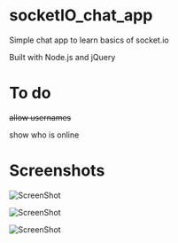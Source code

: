# socketIO_chat_app

Simple chat app to learn basics of socket.io

Built with Node.js and jQuery

# To do
~~allow usernames~~

show who is online

# Screenshots

![ScreenShot](https://raw.github.com/amac714/socketio_chat_app/master/chat0.png)

![ScreenShot](https://raw.github.com/amac714/socketio_chat_app/master/chat1.png)

![ScreenShot](https://raw.github.com/amac714/socketio_chat_app/master/chat2.png)

